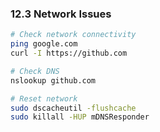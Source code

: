 ### 12.3 Network Issues

```bash
# Check network connectivity
ping google.com
curl -I https://github.com

# Check DNS
nslookup github.com

# Reset network
sudo dscacheutil -flushcache
sudo killall -HUP mDNSResponder
```
